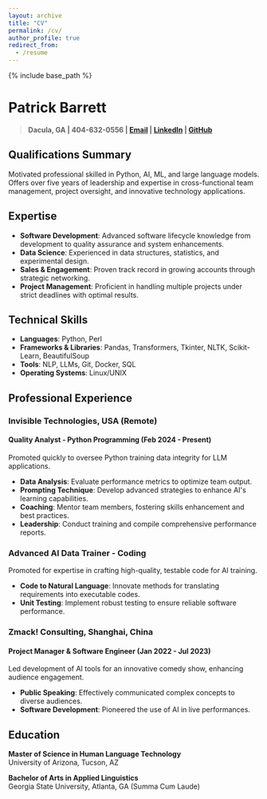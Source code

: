 ```yaml
---
layout: archive
title: "CV"
permalink: /cv/
author_profile: true
redirect_from:
  - /resume
---
```


{% include base_path %}

# Patrick Barrett
> **Dacula, GA | 404-632-0556 | [Email](mailto:pbarrett520@yahoo.com) | [LinkedIn](https://www.linkedin.com/in/patrick-barrett-94775023a/) | [GitHub](https://github.com/pbarrett520)**

## Qualifications Summary
Motivated professional skilled in Python, AI, ML, and large language models. Offers over five years of leadership and expertise in cross-functional team management, project oversight, and innovative technology applications.

## Expertise
- **Software Development**: Advanced software lifecycle knowledge from development to quality assurance and system enhancements.
- **Data Science**: Experienced in data structures, statistics, and experimental design.
- **Sales & Engagement**: Proven track record in growing accounts through strategic networking.
- **Project Management**: Proficient in handling multiple projects under strict deadlines with optimal results.

## Technical Skills
- **Languages**: Python, Perl
- **Frameworks & Libraries**: Pandas, Transformers, Tkinter, NLTK, Scikit-Learn, BeautifulSoup
- **Tools**: NLP, LLMs, Git, Docker, SQL
- **Operating Systems**: Linux/UNIX

## Professional Experience

### Invisible Technologies, USA (Remote)
#### Quality Analyst - Python Programming (Feb 2024 - Present)
Promoted quickly to oversee Python training data integrity for LLM applications.
- **Data Analysis**: Evaluate performance metrics to optimize team output.
- **Prompting Technique**: Develop advanced strategies to enhance AI's learning capabilities.
- **Coaching**: Mentor team members, fostering skills enhancement and best practices.
- **Leadership**: Conduct training and compile comprehensive performance reports.

### Advanced AI Data Trainer - Coding
Promoted for expertise in crafting high-quality, testable code for AI training.
- **Code to Natural Language**: Innovate methods for translating requirements into executable codes.
- **Unit Testing**: Implement robust testing to ensure reliable software performance.

### Zmack! Consulting, Shanghai, China
#### Project Manager & Software Engineer (Jan 2022 - Jul 2023)
Led development of AI tools for an innovative comedy show, enhancing audience engagement.
- **Public Speaking**: Effectively communicated complex concepts to diverse audiences.
- **Software Development**: Pioneered the use of AI in live performances.

## Education
**Master of Science in Human Language Technology**  
University of Arizona, Tucson, AZ

**Bachelor of Arts in Applied Linguistics**  
Georgia State University, Atlanta, GA (Summa Cum Laude)
